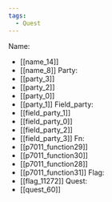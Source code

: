 ```yaml
---
tags:
  - Quest
---
```

Name:
- [[name_14]]
- [[name_8]]
Party:
- [[party_3]]
- [[party_2]]
- [[party_0]]
- [[party_1]]
Field_party:
- [[field_party_1]]
- [[field_party_0]]
- [[field_party_2]]
- [[field_party_3]]
Fn:
- [[p7011_function29]]
- [[p7011_function30]]
- [[p7011_function28]]
- [[p7011_function31]]
Flag:
- [[flag_11272]]
Quest:
- [[quest_60]]
